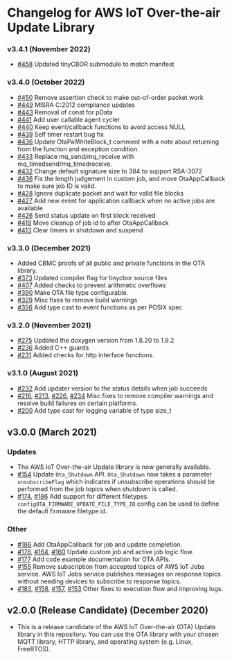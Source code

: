 # Changelog for AWS IoT Over-the-air Update Library

### v3.4.1 (November 2022)
 - [#458](https://github.com/aws/ota-for-aws-iot-embedded-sdk/pull/458) Updated tinyCBOR submodule to match manifest

### v3.4.0 (October 2022)
 - [#450](https://github.com/aws/ota-for-aws-iot-embedded-sdk/pull/450) Remove assertion check to make out-of-order packet work
 - [#449](https://github.com/aws/ota-for-aws-iot-embedded-sdk/pull/449) MISRA C:2012 compliance updates
 - [#443](https://github.com/aws/ota-for-aws-iot-embedded-sdk/pull/443) Removal of const for pData
 - [#441](https://github.com/aws/ota-for-aws-iot-embedded-sdk/pull/441) Add user callable agent cycler
 - [#440](https://github.com/aws/ota-for-aws-iot-embedded-sdk/pull/440) Keep event/callback functions to avoid access NULL
 - [#439](https://github.com/aws/ota-for-aws-iot-embedded-sdk/pull/439) Self timer restart bug fix
 - [#436](https://github.com/aws/ota-for-aws-iot-embedded-sdk/pull/436) Update OtaPalWriteBlock_t comment with a note about returning from the function and exception condition.
 - [#433](https://github.com/aws/ota-for-aws-iot-embedded-sdk/pull/433) Replace mq_send/mq_receive with mq_timedsend/mq_timedreceive.
 - [#432](https://github.com/aws/ota-for-aws-iot-embedded-sdk/pull/432) Change default signature size to 384 to support RSA-3072
 - [#436](https://github.com/aws/ota-for-aws-iot-embedded-sdk/pull/432) Fix the length judgement in custom job, and move OtaAppCallback to make sure job ID is valid.
 - [#428](https://github.com/aws/ota-for-aws-iot-embedded-sdk/pull/428) Ignore duplicate packet and wait for valid file blocks
 - [#427](https://github.com/aws/ota-for-aws-iot-embedded-sdk/pull/427) Add new event for application callback when no active jobs are available
 - [#426](https://github.com/aws/ota-for-aws-iot-embedded-sdk/pull/426) Send status update on first block received
 - [#419](https://github.com/aws/ota-for-aws-iot-embedded-sdk/pull/419) Move cleanup of job id to after OtaAppCallback
 - [#413](https://github.com/aws/ota-for-aws-iot-embedded-sdk/pull/413) Clear timers in shutdown and suspend

### v3.3.0 (December 2021)
 - Added CBMC proofs of all public and private functions in the OTA library. 
 - [#373](https://github.com/aws/ota-for-aws-iot-embedded-sdk/pull/373) Updated compiler flag for tinycbor source files
 - [#407](https://github.com/aws/ota-for-aws-iot-embedded-sdk/pull/407) Added checks to prevent arithmetic overflows
 - [#390](https://github.com/aws/ota-for-aws-iot-embedded-sdk/pull/390) Make OTA file type configurable.
 - [#329](https://github.com/aws/ota-for-aws-iot-embedded-sdk/pull/329) Misc fixes to remove build warnings 
 - [#356](https://github.com/aws/ota-for-aws-iot-embedded-sdk/pull/356) Add type cast to event functions as per POSIX spec
 
### v3.2.0 (November 2021)
 - [#275](https://github.com/aws/ota-for-aws-iot-embedded-sdk/pull/276) Updated the doxygen version from 1.8.20 to 1.9.2 
 - [#236](https://github.com/aws/ota-for-aws-iot-embedded-sdk/pull/236) Added C++ guards
 - [#231](https://github.com/aws/ota-for-aws-iot-embedded-sdk/pull/231) Added checks for http interface functions. 

### v3.1.0 (August 2021)
 - [#232](https://github.com/aws/ota-for-aws-iot-embedded-sdk/pull/232) Add updater version to the status details when job succeeds
 - [#216](https://github.com/aws/ota-for-aws-iot-embedded-sdk/pull/216), [#213](https://github.com/aws/ota-for-aws-iot-embedded-sdk/pull/213), [#226](https://github.com/aws/ota-for-aws-iot-embedded-sdk/pull/226), [#234](https://github.com/aws/ota-for-aws-iot-embedded-sdk/pull/234) Misc fixes to remove compiler warnings and resolve build failures on certain platforms.
 - [#200](https://github.com/aws/ota-for-aws-iot-embedded-sdk/pull/200) Add type cast for logging variable of type size_t
## v3.0.0 (March 2021)

### Updates

 - The AWS IoT Over-the-air Update library is now generally available.
 - [#154](https://github.com/aws/ota-for-aws-iot-embedded-sdk/pull/154) Update `Ota_Shutdown` API. `Ota_Shutdown` now takes a parameter `unsubscribeFlag` which  indicates if unsubscribe operations should be performed from the job topics when shutdown is called.
 - [#174](https://github.com/aws/ota-for-aws-iot-embedded-sdk/pull/174), [#186](https://github.com/aws/ota-for-aws-iot-embedded-sdk/pull/186) Add support for different filetypes. `configOTA_FIRMWARE_UPDATE_FILE_TYPE_ID` config can be used to define the default firmware filetype id.

### Other
 - [#186](https://github.com/aws/ota-for-aws-iot-embedded-sdk/pull/186) Add OtaAppCallback for job and update completion.
 - [#178](https://github.com/aws/ota-for-aws-iot-embedded-sdk/pull/178), [#164](https://github.com/aws/ota-for-aws-iot-embedded-sdk/pull/164), [#160](https://github.com/aws/ota-for-aws-iot-embedded-sdk/pull/160) Update custom job and active job logic flow.
 - [#177](https://github.com/aws/ota-for-aws-iot-embedded-sdk/pull/177) Add code example documentation for OTA APIs.
 - [#155](https://github.com/aws/ota-for-aws-iot-embedded-sdk/pull/155) Remove subscription from accepted topics of AWS IoT Jobs service. AWS IoT Jobs service publishes messages on response topics without needing devices to subscribe to response topics.
 - [#183](https://github.com/aws/ota-for-aws-iot-embedded-sdk/pull/183), [#158](https://github.com/aws/ota-for-aws-iot-embedded-sdk/pull/158), [#157](https://github.com/aws/ota-for-aws-iot-embedded-sdk/pull/157), [#153](https://github.com/aws/ota-for-aws-iot-embedded-sdk/pull/153) Other fixes to execution flow and improving logs.

## v2.0.0 (Release Candidate) (December 2020)
- This is a release candidate of the AWS IoT Over-the-air (OTA) Update library in this repository. You can use the OTA library with your chosen MQTT library, HTTP library, and operating system (e.g. Linux, FreeRTOS).
